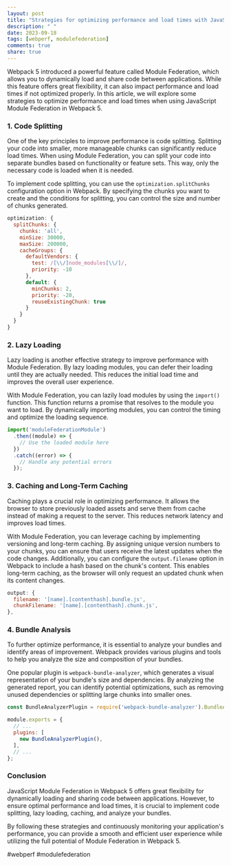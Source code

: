```yaml
---
layout: post
title: "Strategies for optimizing performance and load times with JavaScript Module Federation in Webpack 5"
description: " "
date: 2023-09-18
tags: [webperf, modulefederation]
comments: true
share: true
---
```


Webpack 5 introduced a powerful feature called Module Federation, which allows you to dynamically load and share code between applications. While this feature offers great flexibility, it can also impact performance and load times if not optimized properly. In this article, we will explore some strategies to optimize performance and load times when using JavaScript Module Federation in Webpack 5.

### 1. Code Splitting

One of the key principles to improve performance is code splitting. Splitting your code into smaller, more manageable chunks can significantly reduce load times. When using Module Federation, you can split your code into separate bundles based on functionality or feature sets. This way, only the necessary code is loaded when it is needed.

To implement code splitting, you can use the `optimization.splitChunks` configuration option in Webpack. By specifying the chunks you want to create and the conditions for splitting, you can control the size and number of chunks generated.

```javascript
optimization: {
  splitChunks: {
    chunks: 'all',
    minSize: 30000,
    maxSize: 200000,
    cacheGroups: {
      defaultVendors: {
        test: /[\\/]node_modules[\\/]/,
        priority: -10
      },
      default: {
        minChunks: 2,
        priority: -20,
        reuseExistingChunk: true
      }
    }
  }
}
```

### 2. Lazy Loading

Lazy loading is another effective strategy to improve performance with Module Federation. By lazy loading modules, you can defer their loading until they are actually needed. This reduces the initial load time and improves the overall user experience.

With Module Federation, you can lazily load modules by using the `import()` function. This function returns a promise that resolves to the module you want to load. By dynamically importing modules, you can control the timing and optimize the loading sequence.

```javascript
import('moduleFederationModule')
  .then((module) => {
    // Use the loaded module here
  })
  .catch((error) => {
    // Handle any potential errors
  });
```

### 3. Caching and Long-Term Caching

Caching plays a crucial role in optimizing performance. It allows the browser to store previously loaded assets and serve them from cache instead of making a request to the server. This reduces network latency and improves load times.

With Module Federation, you can leverage caching by implementing versioning and long-term caching. By assigning unique version numbers to your chunks, you can ensure that users receive the latest updates when the code changes. Additionally, you can configure the `output.filename` option in Webpack to include a hash based on the chunk's content. This enables long-term caching, as the browser will only request an updated chunk when its content changes.

```javascript
output: {
  filename: '[name].[contenthash].bundle.js',
  chunkFilename: '[name].[contenthash].chunk.js',
},
```

### 4. Bundle Analysis

To further optimize performance, it is essential to analyze your bundles and identify areas of improvement. Webpack provides various plugins and tools to help you analyze the size and composition of your bundles.

One popular plugin is `webpack-bundle-analyzer`, which generates a visual representation of your bundle's size and dependencies. By analyzing the generated report, you can identify potential optimizations, such as removing unused dependencies or splitting large chunks into smaller ones.

```javascript
const BundleAnalyzerPlugin = require('webpack-bundle-analyzer').BundleAnalyzerPlugin;

module.exports = {
  // ...
  plugins: [
    new BundleAnalyzerPlugin(),
  ],
  // ...
};
```

### Conclusion

JavaScript Module Federation in Webpack 5 offers great flexibility for dynamically loading and sharing code between applications. However, to ensure optimal performance and load times, it is crucial to implement code splitting, lazy loading, caching, and analyze your bundles.

By following these strategies and continuously monitoring your application's performance, you can provide a smooth and efficient user experience while utilizing the full potential of Module Federation in Webpack 5.

#webperf #modulefederation